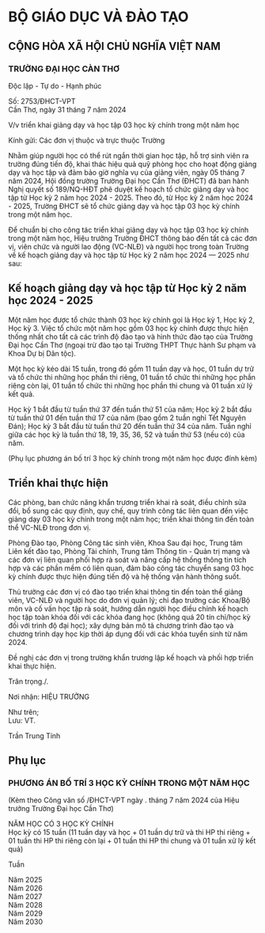 # BỘ GIÁO DỤC VÀ ĐÀO TẠO  
## CỘNG HÒA XÃ HỘI CHỦ NGHĨA VIỆT NAM  
### TRƯỜNG ĐẠI HỌC CÀN THƠ  
Độc lập - Tự do - Hạnh phúc  

Số: 2753/ĐHCT-VPT  
Cần Thơ, ngày 31 tháng 7 năm 2024  

V/v triển khai giảng dạy và học tập 03 học kỳ chính trong một năm học  

Kính gửi: Các đơn vị thuộc và trực thuộc Trường  

Nhằm giúp người học có thể rút ngắn thời gian học tập, hỗ trợ sinh viên ra trường đúng tiến độ, khai thác hiệu quả quỹ phòng học cho hoạt động giảng dạy và học tập và đảm bảo giờ nghĩa vụ của giảng viên, ngày 05 tháng 7 năm 2024, Hội đồng trường Trường Đại học Cần Thơ (ĐHCT) đã ban hành Nghị quyết số 189/NQ-HĐT phê duyệt kế hoạch tổ chức giảng dạy và học tập từ Học kỳ 2 năm học 2024 - 2025. Theo đó, từ Học kỳ 2 năm học 2024 - 2025, Trường ĐHCT sẽ tổ chức giảng dạy và học tập 03 học kỳ chính trong một năm học.  

Để chuẩn bị cho công tác triển khai giảng dạy và học tập 03 học kỳ chính trong một năm học, Hiệu trưởng Trường ĐHCT thông báo đến tất cả các đơn vị, viên chức và người lao động (VC-NLĐ) và người học trong toàn Trường về kế hoạch giảng dạy và học tập từ Học kỳ 2 năm học 2024 — 2025 như sau:  

## Kế hoạch giảng dạy và học tập từ Học kỳ 2 năm học 2024 - 2025  

Một năm học được tổ chức thành 03 học kỳ chính gọi là Học kỳ 1, Học kỳ 2, Học kỳ 3. Việc tổ chức một năm học gồm 03 học kỳ chính được thực hiện thống nhất cho tất cả các trình độ đào tạo và hình thức đào tạo của Trường Đại học Cần Thơ (ngoại trừ đào tạo tại Trường THPT Thực hành Sư phạm và Khoa Dự bị Dân tộc).  

Một học kỳ kéo dài 15 tuần, trong đó gồm 11 tuần dạy và học, 01 tuần dự trữ và tổ chức thi những học phần thi riêng, 01 tuần tổ chức thi những học phần riêng còn lại, 01 tuần tổ chức thi những học phần thi chung và 01 tuần xử lý kết quả.  

Học kỳ 1 bắt đầu từ tuần thứ 37 đến tuần thứ 51 của năm; Học kỳ 2 bắt đầu từ tuần thứ 01 đến tuần thứ 17 của năm (bao gồm 2 tuần nghỉ Tết Nguyên Đán); Học kỳ 3 bắt đầu từ tuần thứ 20 đến tuần thứ 34 của năm. Tuần nghỉ giữa các học kỳ là tuần thứ 18, 19, 35, 36, 52 và tuần thứ 53 (nếu có) của năm.  

(Phụ lục phương án bố trí 3 học kỳ chính trong một năm học được đính kèm)  

## Triển khai thực hiện  

Các phòng, ban chức năng khẩn trương triển khai rà soát, điều chỉnh sửa đổi, bổ sung các quy định, quy chế, quy trình công tác liên quan đến việc giảng dạy 03 học kỳ chính trong một năm học; triển khai thông tin đến toàn thể VC-NLĐ trong đơn vị.  

Phòng Đào tạo, Phòng Công tác sinh viên, Khoa Sau đại học, Trung tâm Liên kết đào tạo, Phòng Tài chính, Trung tâm Thông tin - Quản trị mạng và các đơn vị liên quan phối hợp rà soát và nâng cấp hệ thống thông tin tích hợp và các phần mềm có liên quan, đảm bảo công tác chuyển sang 03 học kỳ chính được thực hiện đúng tiến độ và hệ thống vận hành thông suốt.  

Thủ trưởng các đơn vị có đào tạo triển khai thông tin đến toàn thể giảng viên, VC-NLĐ và người học do đơn vị quản lý; chỉ đạo trưởng các Khoa/Bộ môn và cố vấn học tập rà soát, hướng dẫn người học điều chỉnh kế hoạch học tập toàn khóa đối với các khóa đang học (không quá 20 tín chỉ/học kỳ đối với trình độ đại học); xây dựng bản mô tả chương trình đào tạo và chương trình dạy học kịp thời áp dụng đối với các khóa tuyển sinh từ năm 2024.  

Đề nghị các đơn vị trong trường khẩn trương lập kế hoạch và phối hợp triển khai thực hiện.  

Trân trọng./.  

Nơi nhận: HIỆU TRƯỞNG  

Như trên;  
Lưu: VT.  

Trần Trung Tính  

## Phụ lục  
### PHƯƠNG ÁN BỐ TRÍ 3 HỌC KỲ CHÍNH TRONG MỘT NĂM HỌC  
(Kèm theo Công văn số /ĐHCT-VPT ngày . tháng 7 năm 2024 của Hiệu trưởng Trường Đại học Cần Thơ)  

NĂM HỌC CÓ 3 HỌC KỲ CHÍNH  
Học kỳ có 15 tuần (11 tuần dạy và học + 01 tuần dự trữ và thi HP thi riêng + 01 tuần thi HP thi riêng còn lại + 01 tuần thi HP thi chung và 01 tuần xử lý kết quả)  

Tuần  

Năm 2025  
Năm 2026  
Năm 2027  
Năm 2028  
Năm 2029  
Năm 2030  